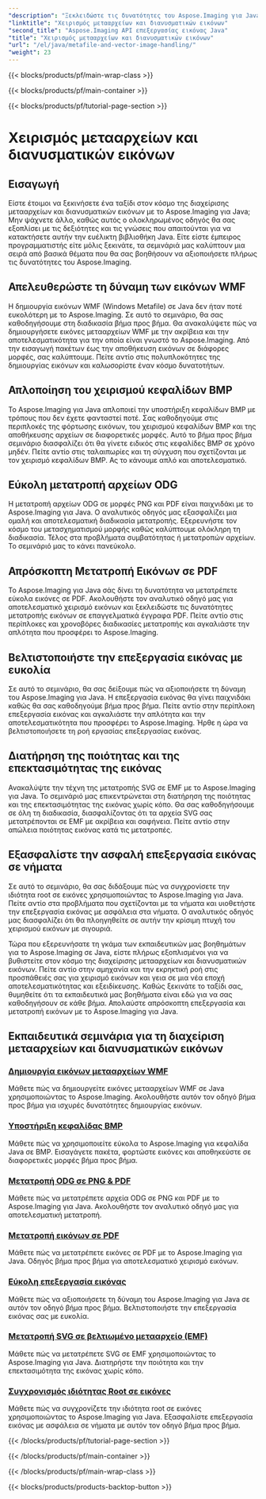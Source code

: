 ```yaml
---
"description": "Ξεκλειδώστε τις δυνατότητες του Aspose.Imaging για Java με τα βήμα προς βήμα εκπαιδευτικά μας βίντεο. Δημιουργήστε εικόνες μετααρχείων WMF, διαχειριστείτε κεφαλίδες BMP και πολλά άλλα με ευκολία."
"linktitle": "Χειρισμός μετααρχείων και διανυσματικών εικόνων"
"second_title": "Aspose.Imaging API επεξεργασίας εικόνας Java"
"title": "Χειρισμός μετααρχείων και διανυσματικών εικόνων"
"url": "/el/java/metafile-and-vector-image-handling/"
"weight": 23
---
```


{{< blocks/products/pf/main-wrap-class >}}

{{< blocks/products/pf/main-container >}}

{{< blocks/products/pf/tutorial-page-section >}}

# Χειρισμός μετααρχείων και διανυσματικών εικόνων

## Εισαγωγή

Είστε έτοιμοι να ξεκινήσετε ένα ταξίδι στον κόσμο της διαχείρισης μετααρχείων και διανυσματικών εικόνων με το Aspose.Imaging για Java; Μην ψάχνετε άλλο, καθώς αυτός ο ολοκληρωμένος οδηγός θα σας εξοπλίσει με τις δεξιότητες και τις γνώσεις που απαιτούνται για να κατακτήσετε αυτήν την ευέλικτη βιβλιοθήκη Java. Είτε είστε έμπειρος προγραμματιστής είτε μόλις ξεκινάτε, τα σεμινάριά μας καλύπτουν μια σειρά από βασικά θέματα που θα σας βοηθήσουν να αξιοποιήσετε πλήρως τις δυνατότητες του Aspose.Imaging.

## Απελευθερώστε τη δύναμη των εικόνων WMF

Η δημιουργία εικόνων WMF (Windows Metafile) σε Java δεν ήταν ποτέ ευκολότερη με το Aspose.Imaging. Σε αυτό το σεμινάριο, θα σας καθοδηγήσουμε στη διαδικασία βήμα προς βήμα. Θα ανακαλύψετε πώς να δημιουργήσετε εικόνες μετααρχείων WMF με την ακρίβεια και την αποτελεσματικότητα για την οποία είναι γνωστό το Aspose.Imaging. Από την εισαγωγή πακέτων έως την αποθήκευση εικόνων σε διάφορες μορφές, σας καλύπτουμε. Πείτε αντίο στις πολυπλοκότητες της δημιουργίας εικόνων και καλωσορίστε έναν κόσμο δυνατοτήτων.

## Απλοποίηση του χειρισμού κεφαλίδων BMP

Το Aspose.Imaging για Java απλοποιεί την υποστήριξη κεφαλίδων BMP με τρόπους που δεν έχετε φανταστεί ποτέ. Σας καθοδηγούμε στις περιπλοκές της φόρτωσης εικόνων, του χειρισμού κεφαλίδων BMP και της αποθήκευσης αρχείων σε διαφορετικές μορφές. Αυτό το βήμα προς βήμα σεμινάριο διασφαλίζει ότι θα γίνετε ειδικός στις κεφαλίδες BMP σε χρόνο μηδέν. Πείτε αντίο στις ταλαιπωρίες και τη σύγχυση που σχετίζονται με τον χειρισμό κεφαλίδων BMP. Ας το κάνουμε απλό και αποτελεσματικό.

## Εύκολη μετατροπή αρχείων ODG

Η μετατροπή αρχείων ODG σε μορφές PNG και PDF είναι παιχνιδάκι με το Aspose.Imaging για Java. Ο αναλυτικός οδηγός μας εξασφαλίζει μια ομαλή και αποτελεσματική διαδικασία μετατροπής. Εξερευνήστε τον κόσμο του μετασχηματισμού μορφής καθώς καλύπτουμε ολόκληρη τη διαδικασία. Τέλος στα προβλήματα συμβατότητας ή μετατροπών αρχείων. Το σεμινάριό μας το κάνει πανεύκολο.

## Απρόσκοπτη Μετατροπή Εικόνων σε PDF

Το Aspose.Imaging για Java σάς δίνει τη δυνατότητα να μετατρέπετε εύκολα εικόνες σε PDF. Ακολουθήστε τον αναλυτικό οδηγό μας για αποτελεσματικό χειρισμό εικόνων και ξεκλειδώστε τις δυνατότητες μετατροπής εικόνων σε επαγγελματικά έγγραφα PDF. Πείτε αντίο στις περίπλοκες και χρονοβόρες διαδικασίες μετατροπής και αγκαλιάστε την απλότητα που προσφέρει το Aspose.Imaging.

## Βελτιστοποιήστε την επεξεργασία εικόνας με ευκολία

Σε αυτό το σεμινάριο, θα σας δείξουμε πώς να αξιοποιήσετε τη δύναμη του Aspose.Imaging για Java. Η επεξεργασία εικόνας θα γίνει παιχνιδάκι καθώς θα σας καθοδηγούμε βήμα προς βήμα. Πείτε αντίο στην περίπλοκη επεξεργασία εικόνας και αγκαλιάστε την απλότητα και την αποτελεσματικότητα που προσφέρει το Aspose.Imaging. Ήρθε η ώρα να βελτιστοποιήσετε τη ροή εργασίας επεξεργασίας εικόνας.

## Διατήρηση της ποιότητας και της επεκτασιμότητας της εικόνας

Ανακαλύψτε την τέχνη της μετατροπής SVG σε EMF με το Aspose.Imaging για Java. Το σεμινάριό μας επικεντρώνεται στη διατήρηση της ποιότητας και της επεκτασιμότητας της εικόνας χωρίς κόπο. Θα σας καθοδηγήσουμε σε όλη τη διαδικασία, διασφαλίζοντας ότι τα αρχεία SVG σας μετατρέπονται σε EMF με ακρίβεια και σαφήνεια. Πείτε αντίο στην απώλεια ποιότητας εικόνας κατά τις μετατροπές.

## Εξασφαλίστε την ασφαλή επεξεργασία εικόνας σε νήματα

Σε αυτό το σεμινάριο, θα σας διδάξουμε πώς να συγχρονίσετε την ιδιότητα root σε εικόνες χρησιμοποιώντας το Aspose.Imaging για Java. Πείτε αντίο στα προβλήματα που σχετίζονται με τα νήματα και υιοθετήστε την επεξεργασία εικόνας με ασφάλεια στα νήματα. Ο αναλυτικός οδηγός μας διασφαλίζει ότι θα πλοηγηθείτε σε αυτήν την κρίσιμη πτυχή του χειρισμού εικόνων με σιγουριά.

Τώρα που εξερευνήσατε τη γκάμα των εκπαιδευτικών μας βοηθημάτων για το Aspose.Imaging σε Java, είστε πλήρως εξοπλισμένοι για να βυθιστείτε στον κόσμο της διαχείρισης μετααρχείων και διανυσματικών εικόνων. Πείτε αντίο στην αμηχανία και την εκρηκτική ροή στις προσπάθειές σας για χειρισμό εικόνων και γεια σε μια νέα εποχή αποτελεσματικότητας και εξειδίκευσης. Καθώς ξεκινάτε το ταξίδι σας, θυμηθείτε ότι τα εκπαιδευτικά μας βοηθήματα είναι εδώ για να σας καθοδηγήσουν σε κάθε βήμα. Απολαύστε απρόσκοπτη επεξεργασία και μετατροπή εικόνων με το Aspose.Imaging για Java.
## Εκπαιδευτικά σεμινάρια για τη διαχείριση μετααρχείων και διανυσματικών εικόνων
### [Δημιουργία εικόνων μετααρχείων WMF](./generate-wmf-metafile-images/)
Μάθετε πώς να δημιουργείτε εικόνες μετααρχείων WMF σε Java χρησιμοποιώντας το Aspose.Imaging. Ακολουθήστε αυτόν τον οδηγό βήμα προς βήμα για ισχυρές δυνατότητες δημιουργίας εικόνων.
### [Υποστήριξη κεφαλίδας BMP](./bmp-header-support/)
Μάθετε πώς να χρησιμοποιείτε εύκολα το Aspose.Imaging για κεφαλίδα Java σε BMP. Εισαγάγετε πακέτα, φορτώστε εικόνες και αποθηκεύστε σε διαφορετικές μορφές βήμα προς βήμα.
### [Μετατροπή ODG σε PNG & PDF](./odg-file-format-support/)
Μάθετε πώς να μετατρέπετε αρχεία ODG σε PNG και PDF με το Aspose.Imaging για Java. Ακολουθήστε τον αναλυτικό οδηγό μας για αποτελεσματική μετατροπή.
### [Μετατροπή εικόνων σε PDF](./pdf-dpi-settings-configuration/)
Μάθετε πώς να μετατρέπετε εικόνες σε PDF με το Aspose.Imaging για Java. Οδηγός βήμα προς βήμα για αποτελεσματικό χειρισμό εικόνων.
### [Εύκολη επεξεργασία εικόνας](./otg-file-format-support/)
Μάθετε πώς να αξιοποιήσετε τη δύναμη του Aspose.Imaging για Java σε αυτόν τον οδηγό βήμα προς βήμα. Βελτιστοποιήστε την επεξεργασία εικόνας σας με ευκολία.
### [Μετατροπή SVG σε βελτιωμένο μετααρχείο (EMF)](./convert-svg-to-enhanced-metafile/)
Μάθετε πώς να μετατρέπετε SVG σε EMF χρησιμοποιώντας το Aspose.Imaging για Java. Διατηρήστε την ποιότητα και την επεκτασιμότητα της εικόνας χωρίς κόπο.
### [Συγχρονισμός ιδιότητας Root σε εικόνες](./synchronize-root-property-in-images/)
Μάθετε πώς να συγχρονίζετε την ιδιότητα root σε εικόνες χρησιμοποιώντας το Aspose.Imaging για Java. Εξασφαλίστε επεξεργασία εικόνας με ασφάλεια σε νήματα με αυτόν τον οδηγό βήμα προς βήμα.

{{< /blocks/products/pf/tutorial-page-section >}}

{{< /blocks/products/pf/main-container >}}

{{< /blocks/products/pf/main-wrap-class >}}

{{< blocks/products/products-backtop-button >}}